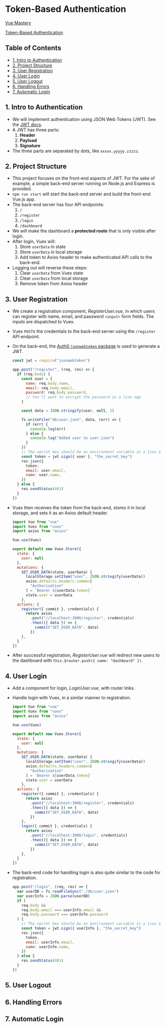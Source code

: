 # Token-Based Authentication

[Vue Mastery](https://www.vuemastery.com)

[Token-Based Authentication](https://www.vuemastery.com/courses/token-based-authentication/intro-to-authentication)

## Table of Contents <!-- omit in toc -->

- [1. Intro to Authentication](#1-intro-to-authentication)
- [2. Project Structure](#2-project-structure)
- [3. User Registration](#3-user-registration)
- [4. User Login](#4-user-login)
- [5. User Logout](#5-user-logout)
- [6. Handling Errors](#6-handling-errors)
- [7. Automatic Login](#7-automatic-login)

## 1. Intro to Authentication

- We will implement authentication using JSON Web Tokens (JWT). See the [JWT docs](https://jwt.io/introduction/).
- A JWT has three parts:
  1. **Header**
  2. **Payload**
  3. **Signature**
- The three parts are separated by dots, like `xxxxx.yyyyy.zzzzz`.

## 2. Project Structure

- This project focuses on the front-end aspects of JWT. For the sake of example, a simple back-end server running on Node.js and Express is provided.
- `npm run start` will start the back-end server and build the front-end Vue.js app.
- The back-end server has four API endpoints:
  1. `/`
  2. `/register`
  3. `/login`
  4. `/dashboard`
- We will make the dashboard a **protected route** that is only visible after login.
- After login, Vuex will:
  1. Store `userData` in state
  2. Store `userData` in local storage
  3. Add token to Axios header to make authenticated API calls to the back-end.
- Logging out will reverse these steps:
  1. Clear `userData` from Vuex state
  2. Clear `userData` from local storage
  3. Remove token from Axios header

## 3. User Registration

- We create a registration component, _RegisterUser.vue_, in which users can register with name, email, and password `<input>` form fields. The inputs are dispatched to Vuex.
- Vuex `POST`s the credentials to the back-end server using the `/register` API endpoint.
- On the back-end, the [Auth0 `jsonwebtoken` package](https://github.com/auth0/node-jsonwebtoken) is used to generate a JWT.

  ```js
  const jwt = require("jsonwebtoken")

  app.post("/register", (req, res) => {
    if (req.body) {
      const user = {
        name: req.body.name,
        email: req.body.email,
        password: req.body.password,
        // You'll want to encrypt the password in a live app
      }

      const data = JSON.stringify(user, null, 2)

      fs.writeFile("db/user.json", data, (err) => {
        if (err) {
          console.log(err)
        } else {
          console.log("Added user to user.json")
        }
      })
      // The secret key should be an environment variable in a live app
      const token = jwt.sign({ user }, "the_secret_key")
      res.json({
        token,
        email: user.email,
        name: user.name,
      })
    } else {
      res.sendStatus(401)
    }
  })
  ```

- Vuex then receives the token from the back-end, stores it in local storage, and sets it as an Axios default header.

  ```js
  import Vue from "vue"
  import Vuex from "vuex"
  import axios from "axios"

  Vue.use(Vuex)

  export default new Vuex.Store({
    state: {
      user: null
    },
    mutations: {
      SET_USER_DATA(state, userData) {
        localStorage.setItem("user", JSON.stringify(userData))
        axios.defaults.headers.common[
          "Authorization"
        ] = `Bearer ${userData.token}`
        state.user = userData
      },
    actions: {
      register({ commit }, credentials) {
        return axios
          .post("//localhost:3000/register", credentials)
          .then(({ data }) => {
            commit("SET_USER_DATA", data)
          })
      },
    }
  })
  ```

- After successful registration, _RegisterUser.vue_ will redirect new users to the dashboard with `this.$router.push({ name: "dashboard" })`.

## 4. User Login

- Add a component for login, _LoginUser.vue_, with router links.
- Handle login with Vuex, in a similar manner to registration.

  ```js
  import Vue from "vue"
  import Vuex from "vuex"
  import axios from "axios"

  Vue.use(Vuex)

  export default new Vuex.Store({
    state: {
      user: null
    },
    mutations: {
      SET_USER_DATA(state, userData) {
        localStorage.setItem("user", JSON.stringify(userData))
        axios.defaults.headers.common[
          "Authorization"
        ] = `Bearer ${userData.token}`
        state.user = userData
      },
    actions: {
      register({ commit }, credentials) {
        return axios
          .post("//localhost:3000/register", credentials)
          .then(({ data }) => {
            commit("SET_USER_DATA", data)
          })
      },
      login({ commit }, credentials) {
        return axios
          .post("//localhost:3000/login", credentials)
          .then(({ data }) => {
            commit("SET_USER_DATA", data)
          })
      },
    }
  })
  ```

- The back-end code for handling login is also quite similar to the code for registration.

  ```js
  app.post("/login", (req, res) => {
    var userDB = fs.readFileSync("./db/user.json")
    var userInfo = JSON.parse(userDB)
    if (
      req.body &&
      req.body.email === userInfo.email &&
      req.body.password === userInfo.password
    ) {
      // The secret key should be an environment variable in a live app
      const token = jwt.sign({ userInfo }, "the_secret_key")
      res.json({
        token,
        email: userInfo.email,
        name: userInfo.name,
      })
    } else {
      res.sendStatus(401)
    }
  })
  ```

## 5. User Logout

## 6. Handling Errors

## 7. Automatic Login
